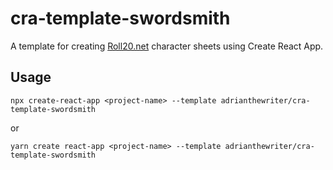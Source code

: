 # cra-template-swordsmith

A template for creating [Roll20.net](https://roll20.net) character sheets using Create React App.

## Usage

```
npx create-react-app <project-name> --template adrianthewriter/cra-template-swordsmith
```

or

```
yarn create react-app <project-name> --template adrianthewriter/cra-template-swordsmith
```
